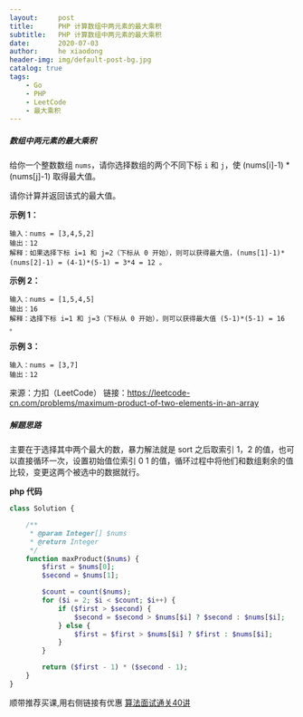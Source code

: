 ```yaml
---
layout:     post
title:      PHP 计算数组中两元素的最大乘积
subtitle:   PHP 计算数组中两元素的最大乘积
date:       2020-07-03
author:     he xiaodong
header-img: img/default-post-bg.jpg
catalog: true
tags:
    - Go
    - PHP
    - LeetCode
    - 最大乘积
---
```


##### 数组中两元素的最大乘积
给你一个整数数组 `nums`，请你选择数组的两个不同下标 `i` 和 `j`，使 (nums[i]-1) * (nums[j]-1) 取得最大值。

请你计算并返回该式的最大值。

**示例 1：**
```
输入：nums = [3,4,5,2]
输出：12 
解释：如果选择下标 i=1 和 j=2（下标从 0 开始），则可以获得最大值，(nums[1]-1)*(nums[2]-1) = (4-1)*(5-1) = 3*4 = 12 。 
```

**示例 2：**
```
输入：nums = [1,5,4,5]
输出：16
解释：选择下标 i=1 和 j=3（下标从 0 开始），则可以获得最大值 (5-1)*(5-1) = 16 。
```

**示例 3：**
```
输入：nums = [3,7]
输出：12
```

来源：力扣（LeetCode）
链接：https://leetcode-cn.com/problems/maximum-product-of-two-elements-in-an-array


##### 解题思路
主要在于选择其中两个最大的数，暴力解法就是 sort 之后取索引 1，2 的值，也可以直接循环一次，设置初始值位索引 0 1 的值，循环过程中将他们和数组剩余的值比较，变更这两个被选中的数据就行。

**php 代码**
```php
class Solution {

    /**
     * @param Integer[] $nums
     * @return Integer
     */
    function maxProduct($nums) {
        $first = $nums[0];
        $second = $nums[1];

        $count = count($nums);
        for ($i = 2; $i < $count; $i++) {
            if ($first > $second) {
                $second = $second > $nums[$i] ? $second : $nums[$i];
            } else {
                $first = $first > $nums[$i] ? $first : $nums[$i];
            }
        }

        return ($first - 1) * ($second - 1);
    }
}
```


顺带推荐买课,用右侧链接有优惠 [算法面试通关40讲](https://time.geekbang.org/course/intro/130?code=eh3BHyG3lG7AVgwxWXsSgvRJZROaofNh-bg7Fu7lHU4%3D&utm_term=SPoster)